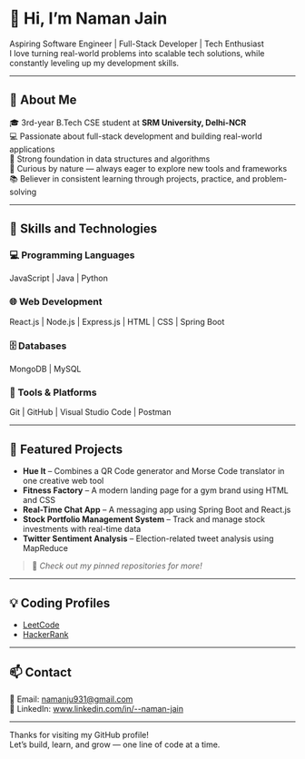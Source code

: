 # 👋 Hi, I’m Naman Jain

Aspiring Software Engineer | Full-Stack Developer | Tech Enthusiast  
I love turning real-world problems into scalable tech solutions, while constantly leveling up my development skills.

---

## 📌 About Me

🎓 3rd-year B.Tech CSE student at **SRM University, Delhi-NCR**  
💻 Passionate about full-stack development and building real-world applications  
🧠 Strong foundation in data structures and algorithms  
🧩 Curious by nature — always eager to explore new tools and frameworks  
📚 Believer in consistent learning through projects, practice, and problem-solving

---

## 🚀 Skills and Technologies

### 💻 Programming Languages  
JavaScript | Java | Python

### 🌐 Web Development  
React.js | Node.js | Express.js | HTML | CSS | Spring Boot

### 🗄️ Databases  
MongoDB | MySQL

### 🧰 Tools & Platforms  
Git | GitHub | Visual Studio Code | Postman

---

## 📂 Featured Projects

- **Hue It** – Combines a QR Code generator and Morse Code translator in one creative web tool  
- **Fitness Factory** – A modern landing page for a gym brand using HTML and CSS  
- **Real-Time Chat App** – A messaging app using Spring Boot and React.js  
- **Stock Portfolio Management System** – Track and manage stock investments with real-time data  
- **Twitter Sentiment Analysis** – Election-related tweet analysis using MapReduce

> 📌 *Check out my pinned repositories for more!*

---

## 💡 Coding Profiles

- [LeetCode](https://leetcode.com/u/namanj913/)  
- [HackerRank](https://www.hackerrank.com/namanjain0113)

---

## 📫 Contact

📧 Email: namanju931@gmail.com  
🔗 LinkedIn: www.linkedin.com/in/--naman-jain

---

Thanks for visiting my GitHub profile!  
Let’s build, learn, and grow — one line of code at a time.
